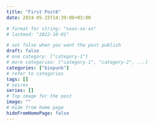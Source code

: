```yaml
---
title: "First Post6"
date: 2024-05-15T14:39:06+03:00

# format for string: "xxxx-xx-xx"
# lastmod: "2022-10-01"

# set false when you want the post publish
draft: false
# one category: ["category-1"] 
# more categories: ["category-1", "category-2", ...]
categories: ["biopunk"]
# refer to categories
tags: []
# seires
series: []
# Top image for the post
image: ""
# Hide from home page
hideFromHomePage: false
---
```



<!--more-->

